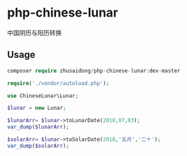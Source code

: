 # php-chinese-lunar
中国阴历与阳历转换

## Usage

```php
composer require zhusaidong/php-chinese-lunar:dev-master
```

```php
require('./vendor/autoload.php');

use ChineseLunar\Lunar;

$lunar = new Lunar;

$lunarArr= $lunar->toLunarDate(2018,07,03);
var_dump($lunarArr);

$solarArr= $lunar->toSolarDate(2018,'五月','二十');
var_dump($solarArr);
```
